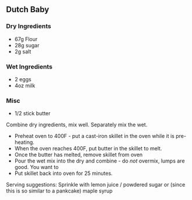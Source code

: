 ## Dutch Baby

### Dry Ingredients

* 67g Flour
* 28g sugar
* 2g salt

### Wet Ingredients

* 2 eggs 
* 4oz milk

### Misc

* 1/2 stick butter


Combine dry ingredients, mix well. Separately mix the wet.

* Preheat oven to 400F - put a cast-iron skillet in the oven while it is pre-heating.
* When the oven reaches 400F, put butter in the skillet to melt.
* Once the butter has melted, remove skillet from oven
* Pour the wet mix into the dry and combine - do *not* overmix, lumps are good. You want to 
* Put skillet back into oven for 25 minutes.

Serving suggestions: Sprinkle with lemon juice / powdered sugar or (since this is so similar to a pankcake) maple syrup

